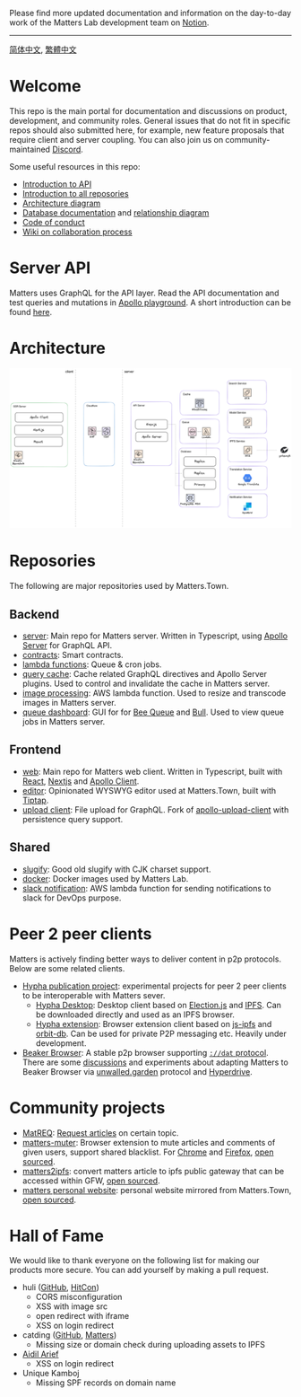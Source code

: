 Please find more updated documentation and information on the day-to-day work of the Matters Lab development team on [Notion](https://matterslab.notion.site/Engineering-Wiki-56fcfad89c3c479583e8d72b6d1c906e).

---

[简体中文](./README-zh_hans.md), [繁體中文](./README-zh_hant.md)

# Welcome

This repo is the main portal for documentation and discussions on product, development, and community roles. General issues that do not fit in specific repos should also submitted here, for example, new feature proposals that require client and server coupling. You can also join us on community-maintained [Discord](https://discord.gg/hTe8h7b39U).

Some useful resources in this repo:

* [Introduction to API](#server-api)
* [Introduction to all reposories](#reposories)
* [Architecture diagram](#architecture)
* [Database documentation](./doc) and [relationship diagram](./doc/db/diagrams/summary/relationships.real.compact.svg)
* [Code of conduct](./CODE_OF_CONDUCT.md)
* [Wiki on collaboration process](https://github.com/thematters/developer-resource/wiki)


# Server API

Matters uses GraphQL for the API layer. Read the API documentation and test queries and mutations in [Apollo playground](https://server.matters.town/playground). A short introduction can be found [here](https://matters.town/@robertu/%E7%A4%BE%E5%8D%80%E9%96%8B%E6%94%BE%E4%B8%80%E5%B0%8F%E6%AD%A5-matters-api-zdpuAyovU8xL9sYsV5rQfe35XhmN6okTVbnogCFH2J8cqAXCs).

# Architecture

![Architecture diagram, rendered from [excalidraw file](./doc/architecture-diagram.excalidraw)](./doc/architecture-diagram.png "Architecture diagram showing simplified data flow.")

# Reposories

The following are major repositories used by Matters.Town.

## Backend
- [server](https://github.com/thematters/matters-server): Main repo for Matters server. Written in Typescript, using [Apollo Server](https://github.com/apollographql/apollo-server) for GraphQL API.
- [contracts](https://github.com/thematters/contracts): Smart contracts.
- [lambda functions](https://github.com/thematters/lambda-handlers): Queue & cron jobs.
- [query cache](https://github.com/thematters/apollo-response-cache): Cache related GraphQL directives and Apollo Server plugins. Used to control and invalidate the cache in Matters server.
- [image processing](https://github.com/thematters/serverless-file-post-processing): AWS lambda function. Used to resize and transcode images in Matters server.
- [queue dashboard](https://github.com/thematters/matters-queue-dashboard): GUI for for [Bee Queue](https://github.com/bee-queue/bee-queue) and [Bull](https://github.com/optimalbits/bull). Used to view queue jobs in Matters server.

## Frontend
- [web](https://github.com/thematters/matters-web): Main repo for Matters web client. Written in Typescript, built with [React](https://reactjs.org/), [Nextjs](https://nextjs.org/) and [Apollo Client](https://github.com/apollographql/apollo-client).
- [editor](https://github.com/thematters/matters-editor): Opinionated WYSWYG editor used at Matters.Town, built with [Tiptap](https://tiptap.dev/).
- [upload client](https://github.com/thematters/apollo-upload-client): File upload for GraphQL. Fork of [apollo-upload-client](https://github.com/jaydenseric/apollo-upload-client) with persistence query support.

## Shared
- [slugify](https://github.com/thematters/slugify): Good old slugify with CJK charset support.
- [docker](https://github.com/thematters/matters-docker): Docker images used by Matters Lab.
- [slack notification](https://github.com/thematters/matters-slacknoti): AWS lambda function for sending notifications to slack for DevOps purpose.

# Peer 2 peer clients

Matters is actively finding better ways to deliver content in p2p protocols. Below are some related clients.
* [Hypha publication project](https://github.com/hypha-publication): experimental projects for peer 2 peer clients to be
interoperable with Matters sever. 
  * [Hypha Desktop](https://github.com/hypha-publication/hypha-desktop): Desktop client based on [Election.js](https://www.electronjs.org/) and [IPFS](https://ipfs.io/). Can be downloaded directly and used as an IPFS browser.
  * [Hypha extension](https://github.com/hypha-publication/hypha-extension): Browser extension client based on [js-ipfs](https://github.com/ipfs/js-ipfs) and [orbit-db](https://github.com/orbitdb/orbit-db). Can be used for private P2P messaging etc. Heavily under development.
* [Beaker Browser](https://github.com/beakerbrowser/beaker): A stable p2p browser supporting [`://dat` protocol](https://dat.foundation/). There are some [discussions](https://github.com/beakerbrowser/unwalled.garden/issues/51) and experiments about adapting Matters to Beaker Browser via [unwalled.garden](https://github.com/beakerbrowser/unwalled.garden) protocol and [Hyperdrive](https://github.com/hypercore-protocol/hyperdrive).

# Community projects

- [MatREQ](https://matters.town/@jugu/%E9%9D%9E%E5%AE%98%E6%96%B9-matters%E8%A8%B1%E9%A1%98%E6%B1%A0-zdpuAxEfdxG6MdBHnE7rEvCeAG6TPay6i8ychgiq2EoRRMv2s): [Request articles](https://mat.52tw.cc/) on certain topic.
- [matters-muter](https://matters.town/@deserve/%E4%BD%BF%E7%94%A8%E8%BF%99%E4%B8%AA%E6%B5%8F%E8%A7%88%E5%99%A8%E6%89%A9%E5%B1%95%E4%B8%80%E9%94%AE%E5%BC%80%E5%90%AFmatters%E7%9A%84%E5%85%A8%E7%AB%99%E5%B1%8F%E8%94%BD-%E6%8B%89%E9%BB%91-%E9%9D%99%E9%9F%B3%E5%8A%9F%E8%83%BD-zdpuAwGnxxMnyvaBJwCszuRrHjqprMohMPkXXWfYYKwEzvkrX): Browser extension to mute articles and comments of given users, support shared blacklist. For [Chrome](https://chrome.google.com/webstore/detail/matters-%E6%B6%88%E9%9F%B3%E5%99%A8/hpbebebpjajeiadiakgckpahmhkbkpoa) and [Firefox](https://addons.mozilla.org/zh-CN/firefox/addon/matters-%E6%B6%88%E9%9F%B3%E5%99%A8/), [open sourced](https://github.com/contributionls/matters-muter).
- [matters2ipfs](https://matters.town/@deserve/matters%E6%96%87%E7%AB%A0%E7%8E%B0%E5%9C%A8%E5%8F%AF%E4%BB%A5%E4%B8%80%E9%94%AE%E5%9C%A8%E7%BA%BF%E8%BD%AC%E4%B8%BA%E5%A2%99%E5%86%85%E9%93%BE%E6%8E%A5%E4%BA%86-zdpuB1bvMnsAr4APk12FmdRxcqMaEsRo46vKE7p6Arvsg4YiF): convert matters article to ipfs public gateway that can be accessed within GFW, [open sourced](https://github.com/contributionls/matters2ipfs).
- [matters personal website](https://matters.town/@vibertthio/%E7%9C%9F%E6%AD%A3%E5%8E%BB%E4%B8%AD%E5%BF%83%E5%AA%92%E9%AB%94%E7%9A%84%E7%AC%AC%E4%B8%80%E6%AD%A5-%E5%81%9A%E4%B8%80%E5%80%8B-matters-%E7%9A%84%E7%AC%AC%E4%B8%89%E6%96%B9%E7%B6%B2%E7%AB%99-zdpuArgJXADPgWJ8TfvRWWStTvkYC1vqCTV6fHayisbrABkBp): personal website mirrored from Matters.Town, [open sourced](https://github.com/vibertthio/matters-third-party).

# Hall of Fame

We would like to thank everyone on the following list for making our products more secure. You can add yourself by making a pull request.

* huli ([GitHub](https://github.com/aszx87410), [HitCon](https://zeroday.hitcon.org/user/aszx87410))
  * CORS misconfiguration
  * XSS with image src
  * open redirect with iframe
  * XSS on login redirect
* catding ([GitHub](https://github.com/catdingding), [Matters](https://matters.town/@catding))
  * Missing size or domain check during uploading assets to IPFS
* [Aidil Arief](https://www.facebook.com/aidilarf.co.id)
  * XSS on login redirect
* Unique Kamboj
  * Missing SPF records on domain name
